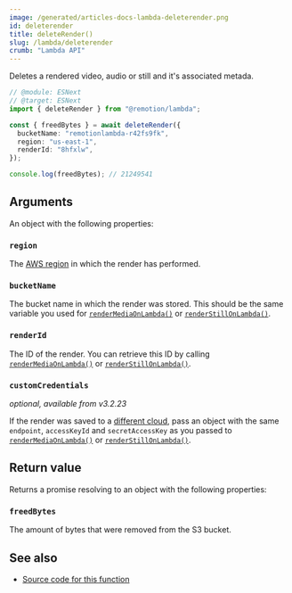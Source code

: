 ```yaml
---
image: /generated/articles-docs-lambda-deleterender.png
id: deleterender
title: deleteRender()
slug: /lambda/deleterender
crumb: "Lambda API"
---
```


Deletes a rendered video, audio or still and it's associated metada.

```ts twoslash
// @module: ESNext
// @target: ESNext
import { deleteRender } from "@remotion/lambda";

const { freedBytes } = await deleteRender({
  bucketName: "remotionlambda-r42fs9fk",
  region: "us-east-1",
  renderId: "8hfxlw",
});

console.log(freedBytes); // 21249541
```

## Arguments

An object with the following properties:

### `region`

The [AWS region](/docs/lambda/region-selection) in which the render has performed.

### `bucketName`

The bucket name in which the render was stored. This should be the same variable you used for [`renderMediaOnLambda()`](/docs/lambda/rendermediaonlambda) or [`renderStillOnLambda()`](/docs/lambda/renderstillonlambda).

### `renderId`

The ID of the render. You can retrieve this ID by calling [`renderMediaOnLambda()`](/docs/lambda/rendermediaonlambda) or [`renderStillOnLambda()`](/docs/lambda/renderstillonlambda).

### `customCredentials`

_optional, available from v3.2.23_

If the render was saved to a [different cloud](/docs/lambda/custom-destination#saving-to-another-cloud), pass an object with the same `endpoint`, `accessKeyId` and `secretAccessKey` as you passed to [`renderMediaOnLambda()`](/docs/lambda/rendermediaonlambda#outname) or [`renderStillOnLambda()`](/docs/lambda/renderstillonlambda#outname).

## Return value

Returns a promise resolving to an object with the following properties:

### `freedBytes`

The amount of bytes that were removed from the S3 bucket.

## See also

- [Source code for this function](https://github.com/remotion-dev/remotion/blob/main/packages/lambda/src/api/delete-render.ts)
